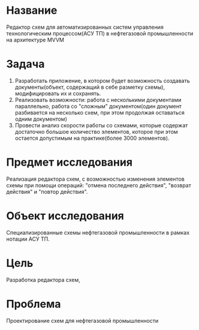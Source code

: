 # Название

Редактор схем для автоматизированных систем управления технологическим процессом(АСУ ТП) в нефтегазовой промышленности на архитектуре MVVM

# Задача

1. Разработать приложение, в котором будет возможность создавать документы(объект, содержащий в себе разметку схемы), модифицировать их и сохранять.
2. Реализовать возможности: работа с несколькими документами параллельно, работа со "сложным" документом(один документ разбивается на несколько схем, при этом продолжая оставаться одним документом)
3. Провести анализ скорости работы со схемами, которые содержат достаточно большое количество элементов, которое при этом остается допустимым на практике(более 3000 элементов).

# Предмет исследования

Реализация редактора схем, с возможностью изменения элементов схемы при помощи операций: "отмена последнего действия", "возврат действия" и "повтор действия".

# Объект исследования

Специализированные схемы нефтегазовой промышленности в рамках нотации АСУ ТП.

# Цель

Разработка редактора схем, 

# Проблема

Проектирование схем для нефтегазовой промышленности
